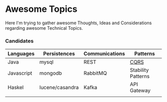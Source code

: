 # Awesome Topics
Here I'm trying to gather awesome Thoughts, Ideas and Considerations regarding awesome Technical Topics.

### Candidates

| Languages  | Persistences    | Communications | Patterns             |
|------------|-----------------|----------------|----------------------|
| Java       | mysql           | REST           | [CQRS](cqrs.md)      |
| Javascript | mongodb         | RabbitMQ       | Stability Patterns   |
| Haskel     | lucene/casandra | Kafka          | API Gateway          |
|            |                 |                |                      |
